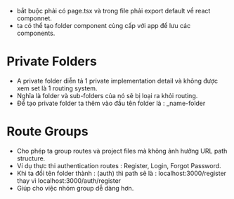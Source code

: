 - bắt buộc phải có page.tsx và trong file phải export default về react componnet.
- ta có thể tạo folder component cùng cấp với app để lưu các components.

# Private Folders
- A private folder diễn tả 1 private implementation detail và không được xem set là 1 routing system.
- Nghĩa là folder và sub-folders của nó sẽ bị loại ra khỏi routing.
- Để tạo private folder ta thêm vào đầu tên folder là : _name-folder


# Route Groups
- Cho phép ta group routes và project files mà không ảnh hưởng URL path structure.
- Ví dụ thực thi authentication routes : Register, Login, Forgot Password.
- Khi ta đổi tên folder thành : (auth) thì path sẽ là : localhost:3000/register thay vì localhost:3000/auth/register
- Giúp cho việc nhóm group dễ dàng hơn.
